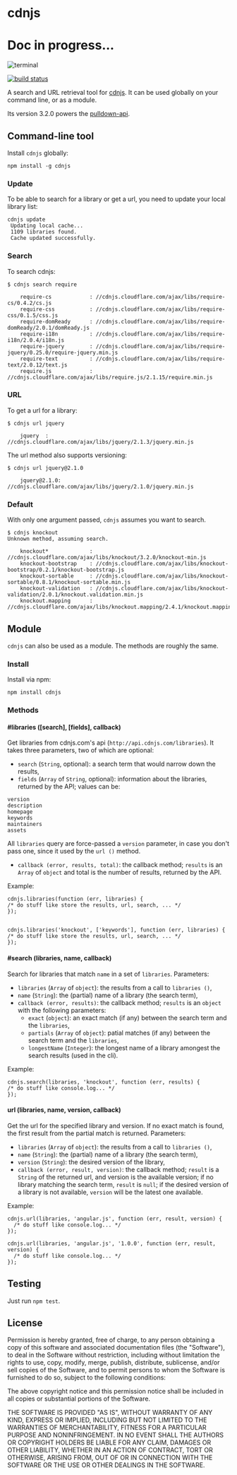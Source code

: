 # cdnjs


# Doc in progress...

![terminal](http://i.imgur.com/QJ0gnLT.gifv)

[![build status](https://secure.travis-ci.org/phuu/cdnjs.png)](http://travis-ci.org/phuu/cdnjs)

A search and URL retrieval tool for [cdnjs](//cdnjs.com). It can be used globally on your command line, or as a module.

Its version 3.2.0 powers the [pulldown-api](https://github.com/phuu/pulldown-api).

## Command-line tool

Install `cdnjs` globally:

`npm install -g cdnjs`

### Update

To be able to search for a library or get a url, you need to update your local library list:

```
cdnjs update
 Updating local cache...
 1109 libraries found.
 Cache updated successfully.
```

### Search

To search cdnjs:

```
$ cdnjs search require

    require-cs            : //cdnjs.cloudflare.com/ajax/libs/require-cs/0.4.2/cs.js
    require-css           : //cdnjs.cloudflare.com/ajax/libs/require-css/0.1.5/css.js
    require-domReady      : //cdnjs.cloudflare.com/ajax/libs/require-domReady/2.0.1/domReady.js
    require-i18n          : //cdnjs.cloudflare.com/ajax/libs/require-i18n/2.0.4/i18n.js
    require-jquery        : //cdnjs.cloudflare.com/ajax/libs/require-jquery/0.25.0/require-jquery.min.js
    require-text          : //cdnjs.cloudflare.com/ajax/libs/require-text/2.0.12/text.js
    require.js            : //cdnjs.cloudflare.com/ajax/libs/require.js/2.1.15/require.min.js
```

### URL

To get a url for a library:

```
$ cdnjs url jquery

    jquery  : //cdnjs.cloudflare.com/ajax/libs/jquery/2.1.3/jquery.min.js
```

The url method also supports versioning:

```
$ cdnjs url jquery@2.1.0

    jquery@2.1.0: //cdnjs.cloudflare.com/ajax/libs/jquery/2.1.0/jquery.min.js
```

### Default

With only one argument passed, `cdnjs` assumes you want to search.

```
$ cdnjs knockout
Unknown method, assuming search.

    knockout*             : //cdnjs.cloudflare.com/ajax/libs/knockout/3.2.0/knockout-min.js
    knockout-bootstrap    : //cdnjs.cloudflare.com/ajax/libs/knockout-bootstrap/0.2.1/knockout-bootstrap.js
    knockout-sortable     : //cdnjs.cloudflare.com/ajax/libs/knockout-sortable/0.8.1/knockout-sortable.min.js
    knockout-validation   : //cdnjs.cloudflare.com/ajax/libs/knockout-validation/2.0.1/knockout.validation.min.js
    knockout.mapping      : //cdnjs.cloudflare.com/ajax/libs/knockout.mapping/2.4.1/knockout.mapping.js
```

## Module

`cdnjs` can also be used as a module. The methods are roughly the same.

### Install

Install via npm:

`npm install cdnjs`

### Methods

#### #libraries ([search], [fields], callback)

Get libraries from cdnjs.com's api (`http://api.cdnjs.com/libraries`). It takes three parameters, two of which are optional:

 - `search` (`String`, optional): a search term that would narrow down the results,
 - `fields` (`Array` of `String`, optional): information about the libraries, returned by the API; values can be:
 
```
version
description
homepage
keywords
maintainers
assets
 ```
All `libraries` query are force-passed a `version` parameter, in case you don't pass one, since it used by the `url ()` method.
 
 - `callback (error, results, total)`: the callback method; `results` is an `Array` of `object` and total is the number of results, returned by the API.

Example:

```
cdnjs.libraries(function (err, libraries) {
/* do stuff like store the results, url, search, ... */
});


cdnjs.libraries('knockout', ['keywords'], function (err, libraries) {
/* do stuff like store the results, url, search, ... */
});
```

#### #search (libraries, name, callback)

Search for libraries that match `name` in a set of `libraries`. Parameters:

  - `libraries` (`Array` of `object`): the results from a call to `libraries ()`,
  - `name` (`String`): the (partial) name of a library (the search term),
  - `callback (error, results)`: the callback method; `results` is an `object` with the following parameters:
    - `exact` (`object`): an exact match (if any) between the search term and the `libraries`,
    - `partials` (`Array` of `object`): patial matches (if any) between the search term and the `libraries`,
    - `longestName` (`Integer`): the longest name of a library amongest the search results (used in the cli).

Example:

```
cdnjs.search(libraries, 'knockout', function (err, results) {
/* do stuff like console.log... */
});
```

#### url (libraries, name, version, callback)

Get the url for the specified library and version. If no exact match is found, the first result from the partial match is returned. Parameters:

  - `libraries` (`Array` of `object`): the results from a call to `libraries ()`,
  - `name` (`String`): the (partial) name of a library (the search term),
  - `version` (`String`): the desired version of the library,
  - `callback (error, result, version)`: the callback method; `result` is a `String` of the returned url, and version is the available version; if no library matching the search term, `result` is `null`; if the desired version of a library is not available, `version` will be the latest one available.

Example:

```
cdnjs.url(libraries, 'angular.js', function (err, result, version) {
  /* do stuff like console.log... */
});

cdnjs.url(libraries, 'angular.js', '1.0.0', function (err, result, version) {
  /* do stuff like console.log... */
});
```

## Testing

Just run `npm test`.

## License

Permission is hereby granted, free of charge, to any person obtaining a copy of this software and associated documentation files (the "Software"), to deal in the Software without restriction, including without limitation the rights to use, copy, modify, merge, publish, distribute, sublicense, and/or sell copies of the Software, and to permit persons to whom the Software is furnished to do so, subject to the following conditions:

The above copyright notice and this permission notice shall be included in all copies or substantial portions of the Software.

THE SOFTWARE IS PROVIDED "AS IS", WITHOUT WARRANTY OF ANY KIND, EXPRESS OR IMPLIED, INCLUDING BUT NOT LIMITED TO THE WARRANTIES OF MERCHANTABILITY, FITNESS FOR A PARTICULAR PURPOSE AND NONINFRINGEMENT. IN NO EVENT SHALL THE AUTHORS OR COPYRIGHT HOLDERS BE LIABLE FOR ANY CLAIM, DAMAGES OR OTHER LIABILITY, WHETHER IN AN ACTION OF CONTRACT, TORT OR OTHERWISE, ARISING FROM, OUT OF OR IN CONNECTION WITH THE SOFTWARE OR THE USE OR OTHER DEALINGS IN THE SOFTWARE.
